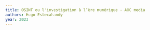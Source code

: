 ```yaml
---
title: OSINT ou l'investigation à l’ère numérique - AOC media
authors: Hugo Estecahandy
year: 2023
---
```


